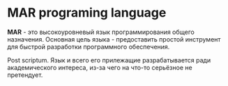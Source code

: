 <!-- Add text here... -->
# MAR programing language

**MAR** - это высокоуровневый язык программирования общего назначения. Основная цель языка - предоставить простой инструмент для быстрой разработки программного обеспечения.  

Post scriptum. Язык и всего его прилежащие разрабатывается ради академического интереса, из-за чего на что-то серьёзное не претендует.